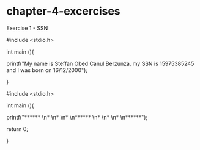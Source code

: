 # chapter-4-excercises

Exercise 1 - SSN

#include <stdio.h>

int main (){

printf("My name is Steffan Obed Canul Berzunza, my SSN is 15975385245 and I was born on 16/12/2000");


}

#include <stdio.h>

int main (){

printf("****** \n* \n* \n* \n****** \n* \n* \n* \n******");

return 0;

}
